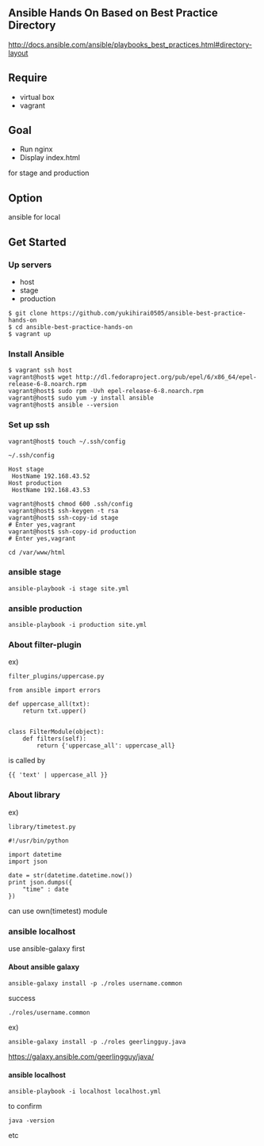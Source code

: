 ## Ansible Hands On Based on Best Practice Directory

http://docs.ansible.com/ansible/playbooks_best_practices.html#directory-layout

## Require

- virtual box
- vagrant

## Goal

- Run nginx
- Display index.html

for stage and production

## Option

ansible for local

## Get Started

### Up servers

- host
- stage
- production

```
$ git clone https://github.com/yukihirai0505/ansible-best-practice-hands-on
$ cd ansible-best-practice-hands-on
$ vagrant up
```

### Install Ansible

```
$ vagrant ssh host
vagrant@host$ wget http://dl.fedoraproject.org/pub/epel/6/x86_64/epel-release-6-8.noarch.rpm
vagrant@host$ sudo rpm -Uvh epel-release-6-8.noarch.rpm
vagrant@host$ sudo yum -y install ansible
vagrant@host$ ansible --version
```

### Set up ssh

```
vagrant@host$ touch ~/.ssh/config
```

`~/.ssh/config`

```
Host stage
 HostName 192.168.43.52
Host production
 HostName 192.168.43.53
```

```
vagrant@host$ chmod 600 .ssh/config
vagrant@host$ ssh-keygen -t rsa
vagrant@host$ ssh-copy-id stage
# Enter yes,vagrant
vagrant@host$ ssh-copy-id production
# Enter yes,vagrant
```

`cd /var/www/html`

### ansible stage

```
ansible-playbook -i stage site.yml
```

### ansible production

```
ansible-playbook -i production site.yml
```

### About filter-plugin

ex)

`filter_plugins/uppercase.py`

```
from ansible import errors

def uppercase_all(txt):
    return txt.upper()


class FilterModule(object):
    def filters(self):
        return {'uppercase_all': uppercase_all}
```

is called by

`{{ 'text' | uppercase_all }}`

### About library

ex)

`library/timetest.py`

```
#!/usr/bin/python

import datetime
import json

date = str(datetime.datetime.now())
print json.dumps({
    "time" : date
})
```

can use own(timetest) module

### ansible localhost

use ansible-galaxy first

#### About ansible galaxy

`ansible-galaxy install -p ./roles username.common`

success

`./roles/username.common`

ex)

`ansible-galaxy install -p ./roles geerlingguy.java`

https://galaxy.ansible.com/geerlingguy/java/

#### ansible localhost

```
ansible-playbook -i localhost localhost.yml
```

to confirm

`java -version`

etc
